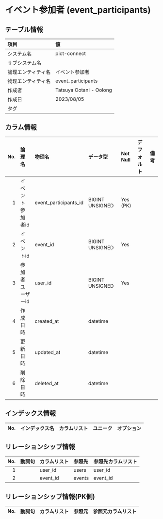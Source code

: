 # イベント参加者 (event_participants)

## テーブル情報

| 項目                           | 値                                                                                                   |
|:-------------------------------|:-----------------------------------------------------------------------------------------------------|
| システム名                     | pict-connect                                                                                         |
| サブシステム名                 |                                                                                                      |
| 論理エンティティ名             | イベント参加者                                                                                       |
| 物理エンティティ名             | event_participants                                                                                   |
| 作成者                         | Tatsuya Ootani - Oolong                                                                              |
| 作成日                         | 2023/08/05                                                                                           |
| タグ                           |                                                                                                      |



## カラム情報

| No. | 論理名                         | 物理名                         | データ型                       | Not Null | デフォルト           | 備考                           |
|----:|:-------------------------------|:-------------------------------|:-------------------------------|:---------|:---------------------|:-------------------------------|
|   1 | イベント参加者id               | event_participants_id          | BIGINT UNSIGNED                | Yes (PK) |                      |                                |
|   2 | イベントid                     | event_id                       | BIGINT UNSIGNED                | Yes      |                      |                                |
|   3 | 参加者ユーザーid               | user_id                        | BIGINT UNSIGNED                | Yes      |                      |                                |
|   4 | 作成日時                       | created_at                     | datetime                       |          |                      |                                |
|   5 | 更新日時                       | updated_at                     | datetime                       |          |                      |                                |
|   6 | 削除日時                       | deleted_at                     | datetime                       |          |                      |                                |



## インデックス情報

| No. | インデックス名                 | カラムリスト                             | ユニーク   | オプション                     | 
|----:|:-------------------------------|:-----------------------------------------|:-----------|:-------------------------------|



## リレーションシップ情報

| No. | 動詞句                         | カラムリスト                             | 参照先                         | 参照先カラムリスト                       |
|----:|:-------------------------------|:-----------------------------------------|:-------------------------------|:-----------------------------------------|
|   1 |                                | user_id                                  | users                          | user_id                                  |
|   2 |                                | event_id                                 | events                         | event_id                                 |



## リレーションシップ情報(PK側)

| No. | 動詞句                         | カラムリスト                             | 参照元                         | 参照元カラムリスト                       |
|----:|:-------------------------------|:-----------------------------------------|:-------------------------------|:-----------------------------------------|


